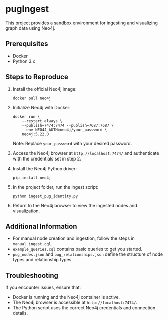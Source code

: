 # pugIngest

This project provides a sandbox environment for ingesting and visualizing graph data using Neo4j.

## Prerequisites

- Docker
- Python 3.x

## Steps to Reproduce

1. Install the official Neo4j image:
   ```
   docker pull neo4j
   ```

2. Initialize Neo4j with Docker:
   ```
   docker run \
       --restart always \
       --publish=7474:7474 --publish=7687:7687 \
       --env NEO4J_AUTH=neo4j/your_password \
       neo4j:5.22.0
   ```
   Note: Replace `your_password` with your desired password.

3. Access the Neo4j browser at `http://localhost:7474/` and authenticate with the credentials set in step 2.

4. Install the Neo4j Python driver:
   ```
   pip install neo4j
   ```

5. In the project folder, run the ingest script:
   ```
   python ingest_pug_identity.py
   ```

6. Return to the Neo4j browser to view the ingested nodes and visualization.

## Additional Information

- For manual node creation and ingestion, follow the steps in `manual_ingest.cql`.
- `example_queries.cql` contains basic queries to get you started.
- `pug_nodes.json` and `pug_relationships.json` define the structure of node types and relationship types.

## Troubleshooting

If you encounter issues, ensure that:
- Docker is running and the Neo4j container is active.
- The Neo4j browser is accessible at `http://localhost:7474/`.
- The Python script uses the correct Neo4j credentials and connection details.